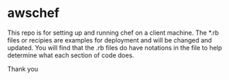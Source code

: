 # awschef
This repo is for setting up and running chef on a client machine.
The *.rb files or recipies are examples for deployment and will be changed and updated.  You will find that the .rb files do have notations in the file to help determine what each section of code does. 

Thank you
